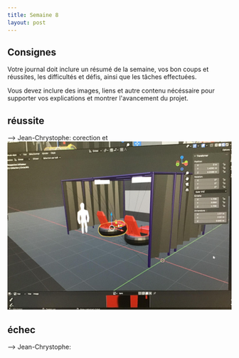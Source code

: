 ```yaml
---
title: Semaine 8
layout: post
---
```


## Consignes

Votre journal doit inclure un résumé de la semaine, vos bon coups et réussites, les difficultés et défis, ainsi que les tâches effectuées.

Vous devez inclure des images, liens et autre contenu nécéssaire pour supporter vos explications et montrer l'avancement du projet.

## réussite


--> Jean-Chrystophe: corection et 
![maquettes scénographiques](../medias/scene3D.jpg)



## échec

--> Jean-Chrystophe: 